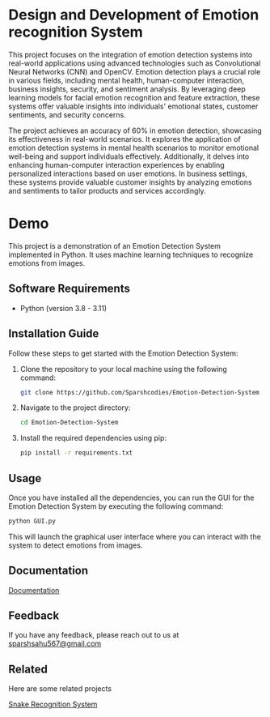 
# Design and Development of Emotion recognition System

This project focuses on the integration of emotion detection systems into real-world applications using advanced technologies such as Convolutional Neural Networks (CNN) and OpenCV. Emotion detection plays a crucial role in various fields, including mental health, human-computer interaction, business insights, security, and sentiment analysis. By leveraging deep learning models for facial emotion recognition and feature extraction, these systems offer valuable insights into individuals' emotional states, customer sentiments, and security concerns.

The project achieves an accuracy of 60% in emotion detection, showcasing its effectiveness in real-world scenarios. It explores the application of emotion detection systems in mental health scenarios to monitor emotional well-being and support individuals effectively. Additionally, it delves into enhancing human-computer interaction experiences by enabling personalized interactions based on user emotions. In business settings, these systems provide valuable customer insights by analyzing emotions and sentiments to tailor products and services accordingly.

# Demo

This project is a demonstration of an Emotion Detection System implemented in Python. It uses machine learning techniques to recognize emotions from images.

## Software Requirements
- Python (version 3.8 - 3.11)

## Installation Guide

Follow these steps to get started with the Emotion Detection System:

1. Clone the repository to your local machine using the following command:

    ```bash
    git clone https://github.com/Sparshcodies/Emotion-Detection-System
    ```

2. Navigate to the project directory:

    ```bash
    cd Emotion-Detection-System
    ```

3. Install the required dependencies using pip:

    ```bash
    pip install -r requirements.txt
    ```

## Usage

Once you have installed all the dependencies, you can run the GUI for the Emotion Detection System by executing the following command:

```bash
python GUI.py
```

This will launch the graphical user interface where you can interact with the system to detect emotions from images.



## Documentation

[Documentation](https://github.com/Sparshcodies/Emotion-Detection-System/tree/main/Documentation)


## Feedback

If you have any feedback, please reach out to us at sparshsahu567@gmail.com


## Related

Here are some related projects

[Snake Recognition System](https://github.com/Sparshcodies/SnakeRecognitionSystem)

